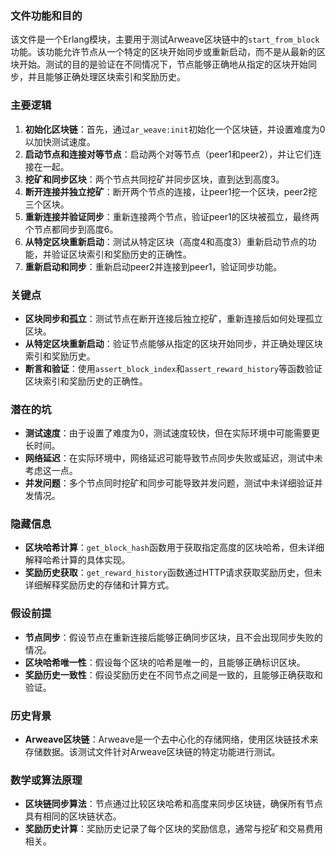 ### 文件功能和目的
该文件是一个Erlang模块，主要用于测试Arweave区块链中的`start_from_block`功能。该功能允许节点从一个特定的区块开始同步或重新启动，而不是从最新的区块开始。测试的目的是验证在不同情况下，节点能够正确地从指定的区块开始同步，并且能够正确处理区块索引和奖励历史。

### 主要逻辑
1. **初始化区块链**：首先，通过`ar_weave:init`初始化一个区块链，并设置难度为0以加快测试速度。
2. **启动节点和连接对等节点**：启动两个对等节点（peer1和peer2），并让它们连接在一起。
3. **挖矿和同步区块**：两个节点共同挖矿并同步区块，直到达到高度3。
4. **断开连接并独立挖矿**：断开两个节点的连接，让peer1挖一个区块，peer2挖三个区块。
5. **重新连接并验证同步**：重新连接两个节点，验证peer1的区块被孤立，最终两个节点都同步到高度6。
6. **从特定区块重新启动**：测试从特定区块（高度4和高度3）重新启动节点的功能，并验证区块索引和奖励历史的正确性。
7. **重新启动和同步**：重新启动peer2并连接到peer1，验证同步功能。

### 关键点
- **区块同步和孤立**：测试节点在断开连接后独立挖矿，重新连接后如何处理孤立区块。
- **从特定区块重新启动**：验证节点能够从指定的区块开始同步，并正确处理区块索引和奖励历史。
- **断言和验证**：使用`assert_block_index`和`assert_reward_history`等函数验证区块索引和奖励历史的正确性。

### 潜在的坑
- **测试速度**：由于设置了难度为0，测试速度较快，但在实际环境中可能需要更长时间。
- **网络延迟**：在实际环境中，网络延迟可能导致节点同步失败或延迟，测试中未考虑这一点。
- **并发问题**：多个节点同时挖矿和同步可能导致并发问题，测试中未详细验证并发情况。

### 隐藏信息
- **区块哈希计算**：`get_block_hash`函数用于获取指定高度的区块哈希，但未详细解释哈希计算的具体实现。
- **奖励历史获取**：`get_reward_history`函数通过HTTP请求获取奖励历史，但未详细解释奖励历史的存储和计算方式。

### 假设前提
- **节点同步**：假设节点在重新连接后能够正确同步区块，且不会出现同步失败的情况。
- **区块哈希唯一性**：假设每个区块的哈希是唯一的，且能够正确标识区块。
- **奖励历史一致性**：假设奖励历史在不同节点之间是一致的，且能够正确获取和验证。

### 历史背景
- **Arweave区块链**：Arweave是一个去中心化的存储网络，使用区块链技术来存储数据。该测试文件针对Arweave区块链的特定功能进行测试。

### 数学或算法原理
- **区块链同步算法**：节点通过比较区块哈希和高度来同步区块链，确保所有节点具有相同的区块链状态。
- **奖励历史计算**：奖励历史记录了每个区块的奖励信息，通常与挖矿和交易费用相关。